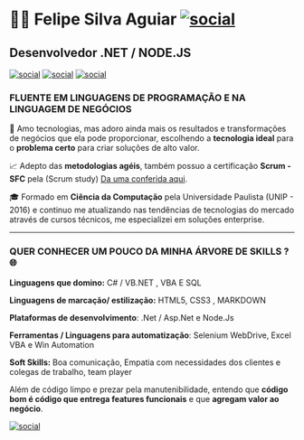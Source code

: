 
# 👨‍💻 Felipe Silva Aguiar  [![social](https://img.shields.io/badge/Cientista_da_computação--grey?style=flat&logo=linkedin&logoColor=blue)](https://www.linkedin.com/in/felipe-aguiar-047/)

## Desenvolvedor .NET / NODE.JS 

[![social](https://img.shields.io/badge/Linkedin--blue?style=for-the-badge&logo=linkedin&logoColor=blue)](https://www.linkedin.com/in/felipe-aguiar-047/)
[![social](https://img.shields.io/badge/Youtube--red?style=for-the-badge&logo=youtube&logoColor=red)](https://www.youtube.com/playlist?list=PLTZ2g-iFpCUsG8q3LsvU_gJwU8IkDzCBB)
[![social](https://img.shields.io/badge/Artigos--blue?style=for-the-badge&logo=linkedin&logoColor=blue)](https://www.linkedin.com/in/felipe-aguiar-047/detail/recent-activity/posts/)

### FLUENTE EM LINGUAGENS DE PROGRAMAÇÃO E NA LINGUAGEM DE NEGÓCIOS 

🎯 Amo tecnologias, mas adoro ainda mais os resultados e transformações de negócios que ela pode proporcionar, escolhendo a **tecnologia ideal** para o **problema certo** para criar soluções de alto valor.

📈 Adepto das **metodologias agéis**, também possuo a certificação **Scrum - SFC** pela (Scrum study) [Da uma conferida aqui](http://81cd1176253f3f59d435-ac22991740ab4ff17e21daf2ed577041.r77.cf1.rackcdn.com/Certificates/ScrumFundamentalsCertified-FelipeSilvaAguiar-752533.pdf).

🎓 Formado em **Ciência da Computação** pela Universidade Paulista (UNIP - 2016) e continuo me atualizando nas tendências de tecnologias do mercado através de cursos técnicos,
me especializei em soluções enterprise.
 ___ 
 
### QUER CONHECER UM POUCO DA MINHA ÁRVORE DE SKILLS ? 🌐

**Linguagens que domino:** C# / VB.NET , VBA E SQL

**Linguagens de marcação/ estilização:** HTML5, CSS3 , MARKDOWN
 
**Plataformas de desenvolvimento**: .Net / Asp.Net e Node.Js
  
**Ferramentas / Linguagens para automatização**:  Selenium WebDrive, Excel VBA e Win Automation

**Soft Skills:** Boa comunicação, Empatia com necessidades dos clientes e colegas de trabalho, team player

Além de código limpo e prezar pela manutenibilidade, entendo que **código bom é código que entrega features funcionais** e que **agregam valor ao negócio**.

[![social](https://img.shields.io/badge/ENTRAR_EM_CONTATO_AGORA--red?style=for-the-badge)](https://www.linkedin.com/in/felipe-aguiar-047/)

